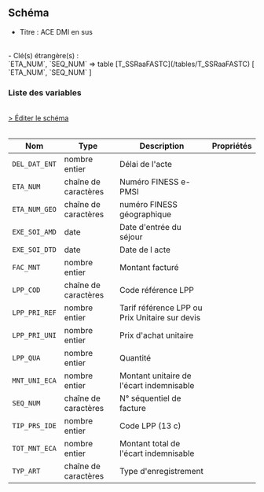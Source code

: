 ## Schéma

- Titre : ACE DMI en sus
<br />
- Clé(s) étrangère(s) : <br />
`ETA_NUM`, `SEQ_NUM` => table [T_SSRaaFASTC](/tables/T_SSRaaFASTC) [ `ETA_NUM`, `SEQ_NUM` ]<br />

### Liste des variables
<br />
<div>
    <a href="https://gitlab.com/healthdatahub/schema-snds/edit/master/schemas/PMSI%20SSR/T_SSRaaFPSTC.json"  
    arget="_blank" rel="noopener noreferrer">> Éditer le schéma</a>
    <OutboundLink />
</div>
<br />

Nom|Type|Description|Propriétés
-|-|-|-
`DEL_DAT_ENT`|nombre entier|Délai de l&#x27;acte||
`ETA_NUM`|chaîne de caractères|Numéro FINESS e-PMSI||
`ETA_NUM_GEO`|chaîne de caractères|numéro FINESS géographique||
`EXE_SOI_AMD`|date|Date d&#x27;entrée du séjour||
`EXE_SOI_DTD`|date|Date de l acte||
`FAC_MNT`|nombre entier|Montant facturé||
`LPP_COD`|chaîne de caractères|Code référence LPP||
`LPP_PRI_REF`|nombre entier|Tarif référence LPP ou Prix Unitaire sur devis||
`LPP_PRI_UNI`|nombre entier|Prix d&#x27;achat unitaire||
`LPP_QUA`|nombre entier|Quantité||
`MNT_UNI_ECA`|nombre entier|Montant unitaire de l&#x27;écart indemnisable||
`SEQ_NUM`|chaîne de caractères|N° séquentiel de facture||
`TIP_PRS_IDE`|nombre entier|Code LPP (13 c)||
`TOT_MNT_ECA`|nombre entier|Montant total de l&#x27;écart indemnisable||
`TYP_ART`|chaîne de caractères|Type d&#x27;enregistrement||

